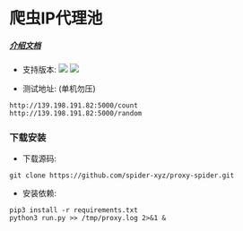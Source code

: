 
爬虫IP代理池
=======

##### [介绍文档](https://github.com/jhao104/proxy_pool/blob/master/doc/introduce.md)

* 支持版本: ![](https://img.shields.io/badge/Python-2.x-green.svg) ![](https://img.shields.io/badge/Python-3.x-blue.svg)

* 测试地址: (单机勿压)
```shell
http://139.198.191.82:5000/count
http://139.198.191.82:5000/random
```

### 下载安装

* 下载源码:

```shell
git clone https://github.com/spider-xyz/proxy-spider.git
```

* 安装依赖:

```shell
pip3 install -r requirements.txt
python3 run.py >> /tmp/proxy.log 2>&1 &
```
